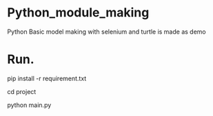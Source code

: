 # Python_module_making
 Python Basic model making with selenium and turtle is made as demo
 
 # Run.
 <p>pip install -r requirement.txt</p>
 <p>cd project</p>
<p> python main.py </p>
 
